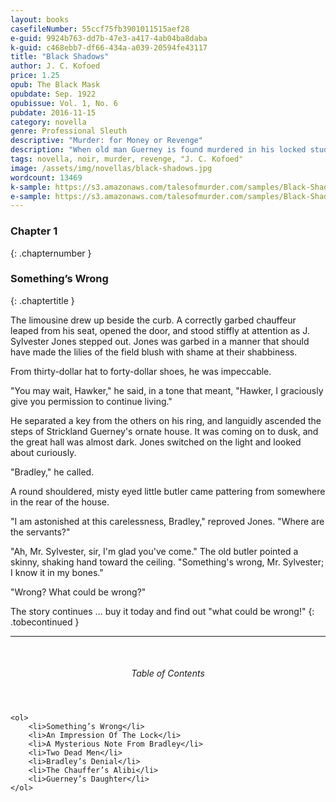 ```yaml
---
layout: books
casefileNumber: 55ccf75fb3901011515aef28
e-guid: 9924b763-dd7b-47e3-a417-4ab04ba8daba
k-guid: c468ebb7-df66-434a-a039-20594fe43117
title: "Black Shadows"
author: J. C. Kofoed
price: 1.25
opub: The Black Mask
opubdate: Sep. 1922
opubissue: Vol. 1, No. 6
pubdate: 2016-11-15
category: novella
genre: Professional Sleuth
descriptive: "Murder: for Money or Revenge"
description: "When old man Guerney is found murdered in his locked study, then the prime suspect and a mysterious tattooed man are also found murdered, newspaperman Johnny Suggs is determined to prove Mildred Guerney's innocense and prove himself to his father."
tags: novella, noir, murder, revenge, "J. C. Kofoed"
image: /assets/img/novellas/black-shadows.jpg
wordcount: 13469
k-sample: https://s3.amazonaws.com/talesofmurder.com/samples/Black-Shadows_sample.mobi
e-sample: https://s3.amazonaws.com/talesofmurder.com/samples/Black-Shadows_sample.epub
---
```


### Chapter 1
{: .chapternumber }

### Something’s Wrong
{: .chaptertitle }

The limousine drew up beside the curb. A correctly garbed chauffeur leaped from his seat, opened the door, and stood stiffly at attention as J. Sylvester Jones stepped out. Jones was garbed in a manner that should have made the lilies of the field blush with shame at their shabbiness. 

From thirty-dollar hat to forty-dollar shoes, he was impeccable. 

"You may wait, Hawker," he said, in a tone that meant, "Hawker, I graciously give you permission to continue living." 

He separated a key from the others on his ring, and languidly ascended the steps of Strickland Guerney's ornate house. It was coming on to dusk, and the great hall was almost dark. Jones switched on the light and looked about curiously. 

"Bradley," he called. 

A round shouldered, misty eyed little butler came pattering from somewhere in the rear of the house. 

"I am astonished at this carelessness, Bradley," reproved Jones. "Where are the servants?" 

"Ah, Mr. Sylvester, sir, I'm glad you've come." The old butler pointed a skinny, shaking hand toward the ceiling. "Something's wrong, Mr. Sylvester; I know it in my bones." 

"Wrong? What could be wrong?"

The story continues &hellip; buy it today and find out "what could be wrong!"
{: .tobecontinued }

<hr>
<br>

<div class="toc">
	<header>
		<h6>Table of Contents</h6>
	</header>

	<ol>
		<li>Something’s Wrong</li>
		<li>An Impression Of The Lock</li>
		<li>A Mysterious Note From Bradley</li>
		<li>Two Dead Men</li>
		<li>Bradley’s Denial</li>
		<li>The Chauffer’s Alibi</li>
		<li>Guerney’s Daughter</li>
	</ol>

</div>